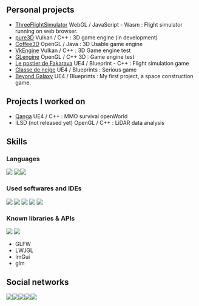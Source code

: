 

## Personal projects
- [ThreeFlightSimulator](https://github.com/PierreEVEN/ThreeFlightSimulator) WebGL / JavaScript - Wasm : Flight simulator running on web browser.
- [pure3D](https://github.com/PierreEVEN/pure3D) Vulkan / C++ : 3D game engine (in development)
- [Coffee3D](https://github.com/PierreEVEN/Coffee3D) OpenGL / Java : 3D Usable game engine
- [VkEngine](https://github.com/PierreEVEN/Engine) Vulkan / C++ : 3D Game engine test
- [GLengine](https://github.com/PierreEVEN/GLEngine) OpenGL / C++ 3D : Game engine test
- [Le postier de Fakarava](https://github.com/PierreEVEN/LePostierDeFakarava) UE4 / Blueprint - C++ : Flight simulation game
- [Classe de neige](https://github.com/PierreEVEN/ClasseDeNeige) UE4 / Blueprints : Serious game
- [Beyond Galaxy](https://discord.gg/rkS6f29tAP) UE4 / Blueprints : My first project, a space construction game.

## Projects I worked on
- [Qanga](https://qanga.iolacorp.com/) UE4 / C++ : MMO survival openWorld
- ILSD (not released yet) OpenGL / C++ : LiDAR data analysis

## Skills
 ### Languages
  ![](https://img.icons8.com/color/50/000000/c-plus-plus-logo.png) ![](https://img.icons8.com/color/50/000000/java-coffee-cup-logo.png)![](https://img.icons8.com/color/50/000000/c-sharp-logo.png)

### Used softwares and IDEs
![](https://img.icons8.com/color/50/000000/visual-studio-2019.png) ![](https://img.icons8.com/color/50/000000/intellij-idea.png) ![](https://img.icons8.com/ios-filled/50/000000/unreal-engine.png)  ![](https://i.imgur.com/zVsSNrt.png) ![](https://i.imgur.com/bjwojl9.png)

### Known libraries & APIs
![](https://imgur.com/JYWaId7.png) ![](https://imgur.com/0PW1XTZ.png)

- GLFW
- LWJGL
- ImGui
- glm

## Social networks

[![](https://img.icons8.com/fluent/50/000000/twitter.png?raw=true)](https://twitter.com/minakrocrafteur)[![](https://img.icons8.com/fluent/50/000000/facebook-new.png?raw=true)](https://www.facebook.com/profile.php?id=100012040879211)[![](https://img.icons8.com/fluent/50/000000/linkedin.png?raw=true)](https://www.linkedin.com/in/pierre-even-a44271197/)[![](https://img.icons8.com/color/48/000000/youtube.png?raw=true)](https://www.youtube.com/channel/UCpKW2uF9wbCsqMeTuHugijw)[![](https://img.icons8.com/color/48/000000/discord-logo.png?raw=true)](https://discord.gg/82AGNXw)


<!--
sources : Icons by icon8 : https://icons8.com/
--!>
